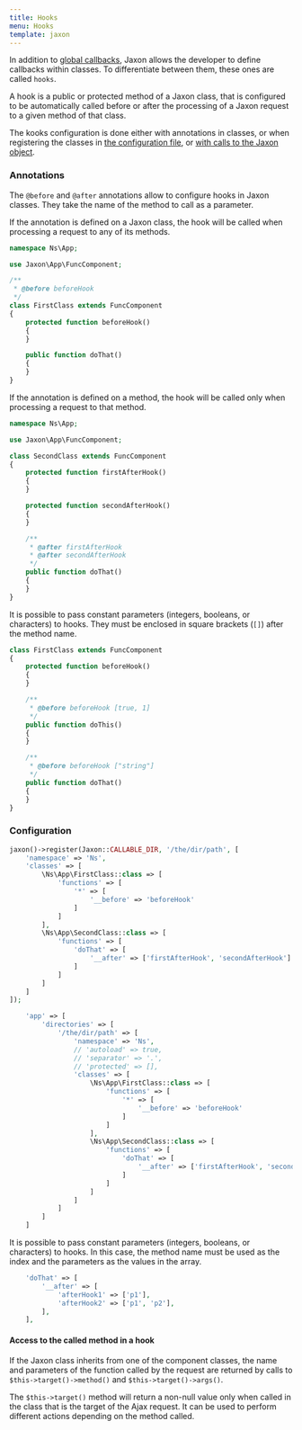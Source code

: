 ```yaml
---
title: Hooks
menu: Hooks
template: jaxon
---
```


In addition to [global callbacks](../../requests/php-callbacks.html), Jaxon allows the developer to define callbacks within classes.
To differentiate between them, these ones are called `hooks`.

A hook is a public or protected method of a Jaxon class, that is configured to be automatically called before or after the processing of a Jaxon request to a given method of that class.

The kooks configuration is done either with annotations in classes, or when registering the classes in [the configuration file](../../about/configuration.html), or [with calls to the Jaxon object](../../registrations/namespaces.html).

### Annotations

The `@before` and `@after` annotations allow to configure hooks in Jaxon classes.
They take the name of the method to call as a parameter.

If the annotation is defined on a Jaxon class, the hook will be called when processing a request to any of its methods.

```php
namespace Ns\App;

use Jaxon\App\FuncComponent;

/**
 * @before beforeHook
 */
class FirstClass extends FuncComponent
{
    protected function beforeHook()
    {
    }

    public function doThat()
    {
    }
}
```

If the annotation is defined on a method, the hook will be called only when processing a request to that method.

```php
namespace Ns\App;

use Jaxon\App\FuncComponent;

class SecondClass extends FuncComponent
{
    protected function firstAfterHook()
    {
    }

    protected function secondAfterHook()
    {
    }

    /**
     * @after firstAfterHook
     * @after secondAfterHook
     */
    public function doThat()
    {
    }
}
```

It is possible to pass constant parameters (integers, booleans, or characters) to hooks.
They must be enclosed in square brackets (`[]`) after the method name.

```php
class FirstClass extends FuncComponent
{
    protected function beforeHook()
    {
    }

    /**
     * @before beforeHook [true, 1]
     */
    public function doThis()
    {
    }

    /**
     * @before beforeHook ["string"]
     */
    public function doThat()
    {
    }
}
```

### Configuration

```php
jaxon()->register(Jaxon::CALLABLE_DIR, '/the/dir/path', [
    'namespace' => 'Ns',
    'classes' => [
        \Ns\App\FirstClass::class => [
            'functions' => [
                '*' => [
                    '__before' => 'beforeHook'
                ]
            ]
        ],
        \Ns\App\SecondClass::class => [
            'functions' => [
                'doThat' => [
                    '__after' => ['firstAfterHook', 'secondAfterHook']
                ]
            ]
        ]
    ]
]);
```

```php
    'app' => [
        'directories' => [
            '/the/dir/path' => [
                'namespace' => 'Ns',
                // 'autoload' => true,
                // 'separator' => '.',
                // 'protected' => [],
                'classes' => [
                    \Ns\App\FirstClass::class => [
                        'functions' => [
                            '*' => [
                                '__before' => 'beforeHook'
                            ]
                        ]
                    ],
                    \Ns\App\SecondClass::class => [
                        'functions' => [
                            'doThat' => [
                                '__after' => ['firstAfterHook', 'secondAfterHook']
                            ]
                        ]
                    ]
                ]
            ]
        ]
    ]
```

It is possible to pass constant parameters (integers, booleans, or characters) to hooks.
In this case, the method name must be used as the index and the parameters as the values ​​in the array.

```php
    'doThat' => [
        '__after' => [
            'afterHook1' => ['p1'],
            'afterHook2' => ['p1', 'p2'],
        ],
    ],
```

#### Access to the called method in a hook

If the Jaxon class inherits from one of the component classes, the name and parameters of the function called by the request are returned by calls to `$this->target()->method()` and `$this->target()->args()`.

The `$this->target()` method will return a non-null value only when called in the class that is the target of the Ajax request.
It can be used to perform different actions depending on the method called.
